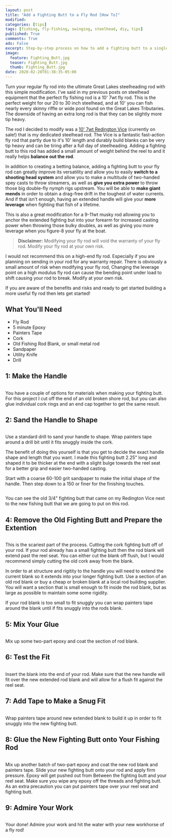```yaml
---
layout: post
title: "Add a Fighting Butt to a Fly Rod [How To]"
modified:
categories: [tips]
tags: [fishing, fly-fishing, swinging, steelhead, diy, tips]
published: True
comments: True
ads: False
excerpt: Step-by-step process on how to add a fighting butt to a single-handed fly rod.
image:
  feature: Fighting_Butt.jpg
  teaser: Fighting_Butt.jpg
  thumb: Fighting_Butt.jpg
date: 2020-02-20T01:38:35-05:00
---
```


Turn your regular fly rod into the ultimate Great Lakes steelheading rod with this simple modification. I've said in my previous posts on steelhead equipment that the perfect fly fishing rod is a 10' 7wt fly rod. This is the perfect weight for our 20 to 30 inch steelhead, and at 10' you can fish nearly every skinny riffle or wide pool found on the Great Lakes Tributaries. The downside of having an extra long rod is that they can be slightly more tip heavy.

The rod I decided to modify was a <a rel="noreferrer" target="_blank" title="Purchase a Redington Vice from Amazon" href="https://amzn.to/3bWUHLR">10' 7wt Redington Vice</a> (currently on sale!) that is my dedicated steelhead rod. The Vice is a fantastic fast-action fly rod that partly due to it's 10' length and durably build blanks can be very tip heavy and can be tiring after a full day of steelheading. Adding a fighting butt to this rod has added a small amount of weight behind the reel to and it really helps **balance out the rod**.

In addition to creating a betting balance, adding a fighting butt to your fly rod can greatly improve its versatility and  allow you to easily **switch to a shooting head system** and allow you to make a multitude of two-handed spey casts to throw streamers, as well as **give you extra power** to throw those big double-fly nymph rigs upstream. You will be able to **make giant mends** in order to obtain a drag-free drift in the toughest of water currents. And if that isn't enough, having an extended handle will give your **more leverage** when fighting that fish of a lifetime.

This is also a great modification for a 9-11wt musky rod allowing you to anchor the extended fighting but into your forearm for increased casting power when throwing those bulky doubles, as well as giving you more leverage when you figure-8 your fly at the boat.

> **Disclaimer:** Modifying your fly rod will void the warranty of your fly rod. Modify your fly rod at your own risk.

I would not recommend this on a high-end fly rod. Especially if you are planning on sending in your rod for any warranty repair. There is obviously a small amount of risk when modifying your fly rod, Changing the leverage point on a high modulus fly rod can cause the bending point under load to shift causing your rod to break. Modify at your own risk.

If you are aware of the benefits and risks and ready to get started building a more useful fly rod then lets get started!

## What You'll Need

  * Fly Rod
  * 5 minute Epoxy
  * Painters Tape
  * Cork
  * Old Fishing Rod Blank, or small metal rod
  * Sandpaper
  * Utility Knife
  * Drill

## 1: Make the Handle

<figure>
<img title="Old Fishing rod used to build the new fighting butt" src="/images/Fighting_Butt_1.jpg" alt="">
</figure>

You have a couple of options for materials when making your fighting butt. For this project I cut off the end of an old broken shore rod, but you can also glue individual cork rings and an end cap together to get the same result.

## 2: Sand the Handle to Shape

<figure>
<img title="Sanding the Handle" src="/images/Fighting_Butt_3.jpg" alt="">
</figure>

Use a standard drill to sand your handle to shape. Wrap painters tape around a drill bit until it fits snuggly inside the cork.

The benefit of doing this yourself is that you get to decide the exact handle shape and length that you want. I made this fighting butt 2.25" long and shaped it to be thicker at the end with a slight bulge towards the reel seat for a better grip and easier two-handed casting.

Start with a coarse 60-100 grit sandpaper to make the initial shape of the handle. Then step down to a 150 or finer for the finishing touches.

<!-- <figure>
<img title="Sanding the Cork" src="/images/sanding-cork.jpg" alt="">
</figure> -->

<!-- <figure>
<img title="Old vs New Fighting Butt" src="/images/Fighting_Butt_2.jpg" alt="">
</figure> -->


<!-- ## 3: Remove the Old Fighting Butt -->

<figure>
<img title="Cut off the old Fighting Butt" src="/images/Fighting_Butt_4.jpg" alt="">
</figure>

You can see the old 3/4" fighting butt that came on my Redington Vice next to the new fishing butt that we are going to put on this rod.

## 4: Remove the Old Fighting Butt and Prepare the Extention

<figure>
<img title="Fitting the Rod Blank Extention" src="/images/Fighting_Butt_5.jpg" alt="">
</figure>

This is the scariest part of the process. Cutting the cork fighting butt off of your rod. If your rod already has a small fighting butt then the rod blank will extend past the reel seat. You can either cut the blank off flush, but I would recommend simply cutting the old cork away from the blank.

In order to at structure and rigitity to the handle you will need to extend the current blank so it extends into your longer fighting butt. Use a section of an old rod blank or buy a cheap or broken blank at a local rod building supplier. You will want a section that is small enough to fit inside the rod blank, but as large as possible to maintain some some rigidity.

If your rod blank is too small to fit snuggly you can wrap painters tape around the blank until if fits snuggly into the rods blank.

## 5: Mix Your Glue

<figure>
<img title="Mix Two-Part Epoxy" src="/images/Fighting_Butt_8.jpg" alt="">
</figure>

Mix up some two-part epoxy and coat the section of rod blank.

## 6: Test the Fit

<figure>
<img title="Insert New Rod Blank Extention" src="/images/Fighting_Butt_6.jpg" alt="">
</figure>

Insert the blank into the end of your rod. Make sure that the new handle will fit over the new extended rod blank and will allow for a flush fit against the reel seat.

## 7: Add Tape to Make a Snug Fit

<figure>
<img title="Add Tape To The Extended Rod Blank" src="/images/Fighting_Butt_9.jpg" alt="">
</figure>

Wrap painters tape around new extended blank to build it up in order to fit snuggly into the new fighting butt.

## 8: Glue the New Fighting Butt onto Your Fishing Rod

<figure>
<img title="Glue New Fighting Butt onto your Fishing Rod" src="/images/Fighting_Butt_10.jpg" alt="">
</figure>

Mix up another batch of two-part epoxy and coat the new rod blank and painters tape. Slide your new fighting butt onto your rod and apply firm pressure. Epoxy will get pushed out from Between the fighting butt and your reel seat. Make sure you wipe any epoxy off the threads and fighting butt. As an extra precaution you can put painters tape over your reel seat and fighting butt.

## 9: Admire Your Work

<figure>
<img title="Extended Fishing Rod Fighting Butt" src="/images/Fighting_Butt.jpg" alt="">
</figure>

Your done! Admire your work and hit the water with your new workhorse of a fly rod!
